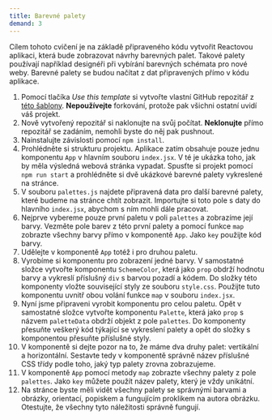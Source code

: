```yaml
---
title: Barevné palety
demand: 3
---
```


Cílem tohoto cvičení je na základě připraveného kódu vytvořit Reactovou aplikaci, která bude zobrazovat návrhy barevných palet. Takové palety používají například designéři při vybírání barevných schémata pro nové weby. Barevné palety se budou načítat z dat připravených přímo v kódu aplikace.

1. Pomocí tlačíka _Use this template_ si vytvořte vlastní GitHub repozitář z [této šablony](https://github.com/Czechitas-podklady-WEB/barevne-palety). **Nepoužívejte** forkování, protože pak všichni ostatní uvidí váš projekt.
1. Nově vytvořený repozitář si naklonujte na svůj počítat. **Neklonujte** přímo repozitář se zadáním, nemohli byste do něj pak pushnout.
1. Nainstalujte závislosti pomocí `npm install`.
1. Prohlédněte si strukturu projektu. Aplikace zatím obsahuje pouze jednu komponentu `App` v hlavním souboru `index.jsx`. V té je ukázka toho, jak by měla výsledná webová stránka vypadat. Spusťte si projekt pomocí `npm run start` a prohlédněte si dvě ukázkové barevné palety vykreslené na stránce.
1. V souboru `palettes.js` najdete připravená data pro další barevné palety, které budeme na stránce chtít zobrazit. Importujte si toto pole s daty do hlavního `index.jsx`, abychom s ním mohli dále pracovat.
1. Nejprve vybereme pouze první paletu v poli `palettes` a zobrazíme její barvy. Vezměte pole barev z této první palety a pomocí funkce `map` zobrazte všechny barvy přímo v komponentě `App`. Jako `key` použijte kód barvy.
1. Udělejte v komponentě `App` totéž i pro druhou paletu.
1. Vyrobíme si komponentu pro zobrazení jedné barvy. V samostatné složce vytvořte komponentu `SchemeColor`, která jako `prop` obdrží hodnotu barvy a vykreslí příslušný `div` s barvou pozadí a kódem. Do složky této komponenty vložte související styly ze souboru `style.css`. Použijte tuto komponentu uvnitř obou volání funkce `map` v souboru `index.jsx`.
1. Nyní jsme připraveni vyrobit komponentu pro celou paletu. Opět v samostatné složce vytvořte komponentu `Palette`, která jako `prop` s názvem `paletteData` obdrží objekt z pole `palettes`. Do komponenty přesuňte veškerý kód týkající se vykreslení palety a opět do složky s komponentou přesuňte příslušné styly.
1. V komponentě si dejte pozor na to, že máme dva druhy palet: vertikální a horizontální. Sestavte tedy v komponentě správně název příslušné CSS třídy podle toho, jaký typ palety zrovna zobrazujeme.
1. V komponentě `App` pomocí metody `map` zobrazte všechny palety z pole `palettes`. Jako `key` můžete použít název palety, který je vždy unikátní.
1. Na stránce byste měli vidět všechny palety se správnými barvami a obrázky, orientací, popiskem a fungujícím proklikem na autora obrázku. Otestujte, že všechny tyto náležitosti správně fungují.
